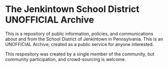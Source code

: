 # The Jenkintown School District UNOFFICIAL Archive
This is a repository of public information, policies, and communications about and from the School District of Jenkintown in Pennsylvania. This is an UNOFFICIAL Archive, created as a public service for anyone interested.

This respository was created by a single member of the community, but community participation, and crowd-sourcing is welcome.

